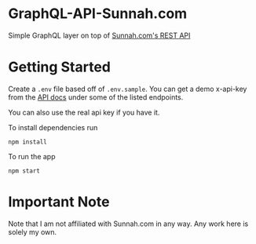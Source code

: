 # GraphQL-API-Sunnah.com

Simple GraphQL layer on top of [Sunnah.com's REST API](https://sunnah.api-docs.io/1.0/getting-started)

# Getting Started

Create a `.env` file based off of `.env.sample`. You can get a demo x-api-key from the [API docs](https://sunnah.api-docs.io/1.0/getting-started) under some of the listed endpoints.

You can also use the real api key if you have it.

To install dependencies run

```
npm install
```

To run the app

```
npm start
```

# Important Note

Note that I am not affiliated with Sunnah.com in any way. Any work here is solely my own.
